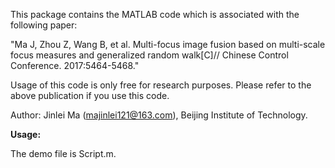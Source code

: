 This package contains the MATLAB code which is associated with the following paper:

"Ma J, Zhou Z, Wang B, et al. Multi-focus image fusion based on multi-scale focus measures and generalized random walk[C]// Chinese Control Conference. 2017:5464-5468."

Usage of this code is only free for research purposes. Please refer to the above publication if you use this code. 

Author: Jinlei Ma (majinlei121@163.com), Beijing Institute of Technology.

**Usage:**

The demo file is Script.m.
